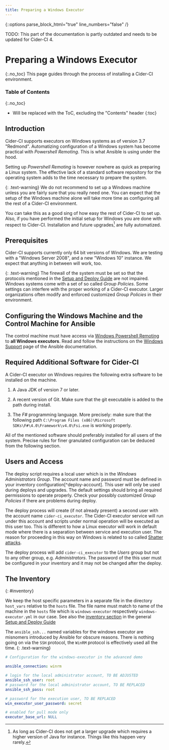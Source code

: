 ```yaml
---
title: Preparing a Windows Executor
---
```

{::options parse_block_html="true" line_numbers="false" /}

<div class="alert alert-danger">
  TODO: This part of the documentation is partly outdated and needs to be
  updated for Cider-CI 4.
</div>


# Preparing a Windows Executor
{:.no_toc}
This page guides through the process of installing a Cider-CI environment.


### Table of Contents
{:.no_toc}
* Will be replaced with the ToC, excluding the "Contents" header
{:toc}


## Introduction

Cider-CI supports executors on Windows systems as of version 3.7 "Redmond".
Automatizing configuration of a Windows system has become practical with
_Powershell Remoting_. This is what Ansible is using under the hood.

Setting up _Powershell Remoting_ is however nowhere as quick as preparing
a Linux system. The effective lack of a standard software repository for the
operating system adds to the time necessary to prepare the system.

{: .text-warning}
We do not recommend to set up a Windows machine unless you are fairly sure that
you really need one. You can expect that the setup of the Windows machine alone
will take more time as configuring all the rest of a Cider-CI environment.

You can take this as a good sing of how easy the rest of Cider-CI to set up.
Also, if you have performed the initial setup for Windows you are done with
respect to Cider-CI. Installation and future upgrades[^1] are fully
automatized.

## Prerequisites

Cider-CI supports currently only 64 bit versions of Windows. We are testing with
a "Windows Server 2008", and a new "Windows 10" instance. We expect that
anything in between will work, too.

{: .text-warning}
The firewall of the system must be set so that the protocols mentioned in the
[Setup and Deploy Guide](..) are not impaired. Windows systems come with a set
of so called _Group Policies_. Some settings can interfere with the proper
working of a Cider-CI executor. Larger organizations often modify and enforced
customized _Group Policies_ in their environment.



## Configuring the Windows Machine and the Control Machine for Ansible

The control machine must have access via [Windows Powershell Remoting][] to **all Windows
executors**. Read and follow the instructions on the [Windows Support][]
page of the Ansible documentation.

## Required Additional Software for Cider-CI

A Cider-CI executor on Windows requires the following extra software
to be installed on the machine.

1.  A Java JDK of version 7 or later.

2.  A recent version of Git. Make sure that the git executable is added to the
    path during install.

3.  The _F#_ programming language. More precisely: make sure that the following
  path `C:\Program Files (x86)\Microsoft SDKs\F#\4.0\Framework\v4.0\Fsi.exe` is
  working properly.

All of the mentioned software should preferably installed for all users of the
system. Precise rules for finer granulated configuration can be deduced from
the following section.


## Users and Access

The deploy script requires a local user which is in the _Windows Administrators
Group_. The account name and password must be defined in your inventory
configuration[^deploy-account]. This user will only be used during deploys and upgrades. The
default settings should bring all required permissions to operate properly.
<span class="text-warning"> Check your possibly customized _Group Policies_ if
there are problems during deploy. </span>

The deploy process will create (if not already present) a second user with the
account name `cider-ci_executor`. The Cider-CI executor service will run under
this account and scripts under normal operation will be executed as this user
too. <span class="text-warning"> This is different to how a Linux executor will
work in default mode where there is a separation between service and execution
user. </span> The reason for proceeding in this way on Windows is related to so
called [Shatter attacks](https://en.wikipedia.org/wiki/Shatter_attack).

The deploy process will add `cider-ci_executor` to the _Users_ group but not to
any other group, e.g. _Administrators_. The password of the this user must be
configured in your inventory and it may not be changed after the deploy.

## The Inventory
{: #inventory}

<div class="row"> <div class="col-md-6">

We keep the host specific parameters in a separate file in the directory
`host_vars` relative to the `hosts` file. The file name must match to name of
the machine in the `hosts` file which is `windows-executor` respectively
`windows-executor.yml` in our case. See also the [inventory section][] in the
general [Setup and Deploy Guide][]

The `ansible_ssh...` named variables for the windows executor are misnomers
introduced by Ansible for obscure reasons. There is nothing going on via the
`SSH` protocol, the `WinRM` protocol is effectively used all the time.
{: .text-warning}

  [inventory section]: ../index.html#inventory
  [Setup and Deploy Guide]: ../index.html
</div> <div class="col-md-6">

~~~ yaml
# Configuration for the windows-executor in the advanced demo

ansible_connection: winrm

# login for the local administrator account, TO BE ADJUSTED
ansible_ssh_user: root
# password for the local administrator account, TO BE REPLACED
ansible_ssh_pass: root

# password for the execution user, TO BE REPLACED
win_executor_user_password: secret

# enabled for pull mode only
executor_base_url: NULL
~~~

</div></div>


  [^1]: As long as Cider-CI does not get a larger upgrade which requires a
    higher version of Java for instance. Things like this happen very rarely.



  [Windows Powershell Remoting]: https://msdn.microsoft.com/en-us/library/aa384426(v=vs.85).aspx
  [Windows Support]: http://docs.ansible.com/ansible/intro_windows.html



